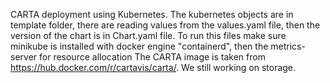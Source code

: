 CARTA deployment using Kubernetes. The kubernetes objects are in template folder, there are reading values from the values.yaml file, then the version of the chart is in Chart.yaml file.
To run this files make sure minikube is installed with docker engine "containerd",
then the metrics-server for resource allocation
The CARTA image is taken from https://hub.docker.com/r/cartavis/carta/.
We still working on storage.